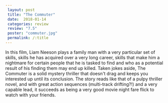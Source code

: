 ```yaml
---
 layout: post
 title: "The Commuter"
 date:  2018-01-14
 categories: review
 review: "7.5"
 poster: "commuter.jpg"
 permalink: /:title
---
```



In this film, Liam Neeson plays a family man with a very particular set of skills, skills he has acquired over a very long career, skills that make him a nightmare for certain people that he is tasked to find and who as a potential result of his finding them may end up killed. Taken jokes aside, The Commuter is a solid mystery thriller that doesn't drag and keeps you interested up until its conclusion. The story reads like that of a pulpy thriller novel, and with great action sequences (multi-track drifting?!) and a very capable lead, it succeeds as being a very good movie night fare flick to watch with your friends.